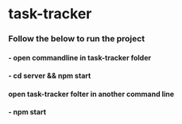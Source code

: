 # task-tracker



### Follow the below to run the project

#### - open commandline in task-tracker folder
#### - cd server && npm start
#### open task-tracker folter in another command line
#### - npm start
